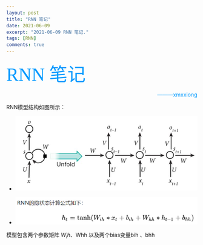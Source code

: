 ```yaml
---
layout: post
title: "RNN 笔记"
date: 2021-06-09
excerpt: "2021-06-09 RNN 笔记."
tags: [RNN]
comments: true
---
```


<font color=#0099ff size=10 face="STCAIYUN">RNN 笔记</font>
<font color=#0099ff> <p align="right">———xmxxiong</p></font>


RNN模型结构如图所示：
* ![](https://github.com/xmxxiong/xmxxiong.github.io/blob/master/assets/img/RNN/RNN结构图.jpg?raw=true)



* ![](https://github.com/xmxxiong/xmxxiong.github.io/blob/master/assets/img/RNN/隐层公式.jpg?raw=true)





模型包含两个参数矩阵 $W_ih$、Whh 以及两个bias变量bih 、bhh













